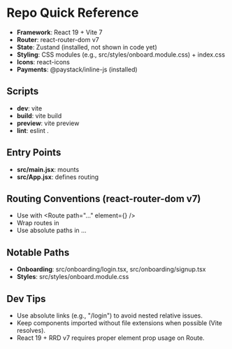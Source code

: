 # Repo Quick Reference

- **Framework**: React 19 + Vite 7
- **Router**: react-router-dom v7
- **State**: Zustand (installed, not shown in code yet)
- **Styling**: CSS modules (e.g., src/styles/onboard.module.css) + index.css
- **Icons**: react-icons
- **Payments**: @paystack/inline-js (installed)

## Scripts
- **dev**: vite
- **build**: vite build
- **preview**: vite preview
- **lint**: eslint .

## Entry Points
- **src/main.jsx**: mounts <App />
- **src/App.jsx**: defines routing

## Routing Conventions (react-router-dom v7)
- Use <Routes> with <Route path="..." element={<Component/>} />
- Wrap routes in <BrowserRouter>
- Use absolute paths in <Link to="/path">...

## Notable Paths
- **Onboarding**: src/onboarding/login.tsx, src/onboarding/signup.tsx
- **Styles**: src/styles/onboard.module.css

## Dev Tips
- Use absolute links (e.g., "/login") to avoid nested relative issues.
- Keep components imported without file extensions when possible (Vite resolves).
- React 19 + RRD v7 requires proper element prop usage on Route.
